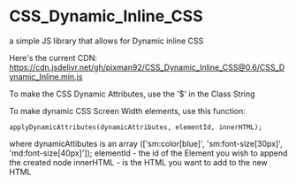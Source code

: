 # CSS_Dynamic_Inline_CSS
a simple JS library that allows for Dynamic inline CSS 

Here's the current CDN:
https://cdn.jsdelivr.net/gh/pixman92/CSS_Dynamic_Inline_CSS@0.6/CSS_Dynamic_Inline.min.js

To make the CSS Dynamic Attributes, use the '$' in the Class String

To make dynamic CSS Screen Width elements, use this function:
```
applyDynamicAttributes(dynamicAttributes, elementId, innerHTML);
```

where dynamicAttibutes is an array (['sm:color[blue]', 'sm:font-size[30px]', 'md:font-size[40px]']);
elementId - the id of the Element you wish to append the created node
innerHTML - is the HTML you want to add to the new HTML

